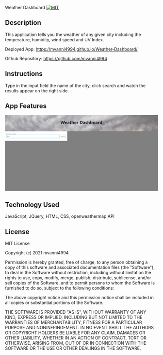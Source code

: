 Weather Dashboard [![MIT](https://img.shields.io/badge/License-MIT-yellow.svg)](https://opensource.org/licenses/MIT)

## Description
This application tells you the weather of any given city including the temperature, humidity, wind speed and UV Index. 

Deployed App: https://mvanni4994.github.io/Weather-Dashboard/

Github Repository: https://github.com/mvanni4994

## Instructions
Type in the input field the name of the city, click search and watch the results appear on the right side.

## App Features

![image](/Capture.JPG)

## Technology Used
JavaScript, JQuery, HTML, CSS, openweathermap API

## License

MIT License

Copyright (c) 2021 mvanni4994

Permission is hereby granted, free of charge, to any person obtaining a copy of this software and associated documentation files (the "Software"), to deal in the Software without restriction, including without limitation the rights to use, copy, modify, merge, publish, distribute, sublicense, and/or sell copies of the Software, and to permit persons to whom the Software is furnished to do so, subject to the following conditions:

The above copyright notice and this permission notice shall be included in all copies or substantial portions of the Software.

THE SOFTWARE IS PROVIDED "AS IS", WITHOUT WARRANTY OF ANY KIND, EXPRESS OR IMPLIED, INCLUDING BUT NOT LIMITED TO THE WARRANTIES OF MERCHANTABILITY, FITNESS FOR A PARTICULAR PURPOSE AND NONINFRINGEMENT. IN NO EVENT SHALL THE AUTHORS OR COPYRIGHT HOLDERS BE LIABLE FOR ANY CLAIM, DAMAGES OR OTHER LIABILITY, WHETHER IN AN ACTION OF CONTRACT, TORT OR OTHERWISE, ARISING FROM, OUT OF OR IN CONNECTION WITH THE SOFTWARE OR THE USE OR OTHER DEALINGS IN THE SOFTWARE.
